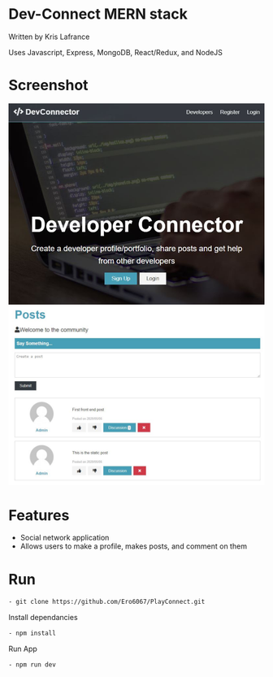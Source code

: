 # Dev-Connect MERN stack

Written by Kris Lafrance

Uses Javascript, Express, MongoDB, React/Redux, and NodeJS

# Screenshot

![DevConnector Logo](client/src/img/devLogo.JPG)
![DevConnector Post](client/src/img/devPosts.JPG)

# Features

- Social network application
- Allows users to make a profile, makes posts, and comment on them

# Run

```sh
- git clone https://github.com/Ero6067/PlayConnect.git
```

Install dependancies

```sh
- npm install
```

Run App

```sh
- npm run dev
```
